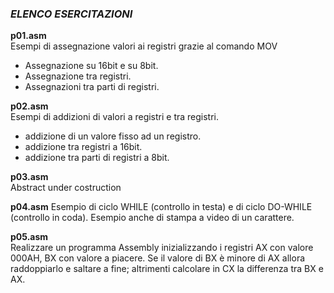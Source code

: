 ### *ELENCO ESERCITAZIONI*

**p01.asm**  
Esempi di assegnazione valori ai registri grazie al comando MOV 
- Assegnazione su 16bit e su 8bit. 
- Assegnazione tra registri.
- Assegnazioni tra parti di registri.

**p02.asm**  
Esempi di addizioni di valori a registri e tra registri. 
- addizione di un valore fisso ad un registro.
- addizione tra registri a 16bit.
- addizione tra parti di registri a 8bit.

**p03.asm**   
Abstract under costruction

**p04.asm**
Esempio di ciclo WHILE (controllo in testa) e di ciclo DO-WHILE (controllo in coda). Esempio anche di stampa a video di un carattere.


**p05.asm**  
Realizzare un programma Assembly inizializzando i registri AX con valore 000AH, BX con valore a piacere. Se il valore di BX è minore di AX allora raddoppiarlo e saltare a fine; altrimenti calcolare in CX la differenza tra BX e AX.
